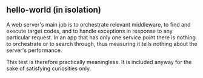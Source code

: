 ## hello-world (in isolation)
A web server's main job is to orchestrate relevant middleware, to find and execute target codes, and to handle exceptions in response to any particular request.  In an app that has only one service point there is nothing to orchestrate or to search through, thus measuring it tells nothing about the server's performance.

This test is therefore practically meaningless.  It is included anyway for the sake of satisfying curiosities only.
